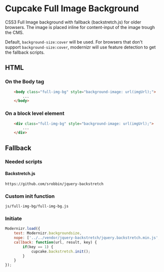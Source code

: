 # Cupcake Full Image Background

CSS3 Full Image background with fallback (backstretch.js) for older browsers.
The image is placed inline for content-input of the image trough the CMS.

Default, `background-size:cover` will be used. For browsers that don't support `background-size:cover`, modernizr will use feature detection to get the fallback scripts.


## HTML
### On the Body tag
```html
    <body class="full-img-bg" style="background-image: url(imgUrl);">
        ...
    </body>
```
### On a block level element
```html
    <div class="full-img-bg" style="background-image: url(imgUrl);">
        ...
    </div>
```

## Fallback
### Needed scripts
#### Backstretch.js
`https://github.com/srobbin/jquery-backstretch`

### Custom init function
`js/full-img-bg/full-img-bg.js`

### Initiate
```js
Modernizr.load({
    test: Modernizr.backgroundsize,
    nope: ['../../vendor/jquery-backstretch/jquery.backstretch.min.js', '../../js/full-img-bg/full-img-bg.js'],
    callback: function(url, result, key) {
        if(key == 1) {
            cupcake.backstretch.init();
        }
    }
});
```




